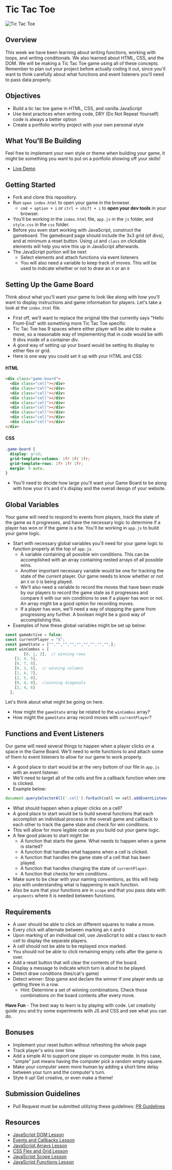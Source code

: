 # Tic Tac Toe

![Tic Tac Toe](https://vuejsexamples.com/content/images/2017/03/Tic-Tac-Toe.gif)

## Overview
This week we have been learning about writing functions, working with loops, and writing conditionals. We also learned about HTML, CSS, and the DOM. We will be making a Tic Tac Toe game using all of these concepts. Remember to plan out your project before actually coding it out, since you'll want to think carefully about what functions and event listeners you'll need to pass data properly.

## Objectives
- Build a tic tac toe game in HTML, CSS, and vanilla JavaScript
- Use best practices when writing code, DRY (Do Not Repeat Yourself) code is always a better option
- Create a portfolio worthy project with your own personal style

## What You'll Be Building
Feel free to implement your own style or theme when building your game, it might be something you want to put on a portfolio showing off your skills!
- [Live Demo](https://playtictactoe.org/)

## Getting Started

- Fork and clone this repository.
- Run `open index.html` to open your game in the browser.
  - `cmd + option + i` or `ctrl + shift + i` to **open your dev tools** in your browser.
- You'll be working in the `index.html` file, `app.js` in the `js` folder, and `style.css` in the `css` folder.
- Before you even start working with JavaScript, construct the gameboard. The gameboard page should include the 3x3 grid (of divs), and at minimum a reset button. Using `id` and `class` on clickable elements will help you wire this up in JavaScript afterwards.
- The JavaScript portion will be next
  - Select elements and attach functions via event listeners
  - You will also need a variable to keep track of moves. This will be used to indicate whether or not to draw an `X` or an `O`


## Setting Up the Game Board
Think about what you'll want your game to look like along with how you'll want to display instructions and game information for players. Let's take a look at the `index.html` file.
- First off, we'll want to replace the original title that currently says "Hello Front-End" with something more Tic Tac Toe specific
- Tic Tac Toe has 9 spaces where either player will be able to make a move, so a reasonable way of implementing that in code would be with 9 divs inside of a container div.
- A good way of setting up your board would be setting its display to either flex or grid.
- Here is one way you could set it up with your HTML and CSS:
#### HTML
```html
<div class="game-board">
  <div class="cell"></div>
  <div class="cell"></div>
  <div class="cell"></div>
  <div class="cell"></div>
  <div class="cell"></div>
  <div class="cell"></div>
  <div class="cell"></div>
  <div class="cell"></div>
  <div class="cell"></div>
</div>
```
#### CSS
```css
.game-board {
  display: grid;
  grid-template-columns: 1fr 1fr 1fr;
  grid-template-rows: 1fr 1fr 1fr;
  margin: 0 auto;
}
```
- You'll need to decide how large you'll want your Game Board to be along with how your `X`'s and `O`'s display and the overall design of your website.

## Global Variables
Your game will need to respond to events from players, track the state of the game as it progresses, and have the necessary logic to determine if a player has won or if the game is a tie. You'll be working in `app.js` to build your game logic.
- Start with necessary global variables you'll need for your game logic to function properly at the top of `app.js`.
  - A variable containing all possible win conditions. This can be accomplished with an array containing nested arrays of all possible wins.
  - Another important necessary variable would be one for tracking the state of the current player. Our game needs to know whether or not an `X` or `O` is being played.
  - We'll also need a variable to record the moves that have been made by our players to record the game state as it progresses and compare it with our win conditions to see if a player has won or not. An array might be a good option for recording moves.
  - If a player has won, we'll need a way of stopping the game from progressing any further. A boolean might be a good way of accomplishing this.
- Examples of how these global variables might be set up below:
```js
const gameActive = false;
const currentPlayer = "X";
const gameState = ["","","","","","","","","",];
const winCombos = [
        [0, 1, 2],  // winning rows
 	[3, 4, 5],				
 	[6, 7, 8], 
 	[0, 3, 6],  // winning columns
 	[1, 4, 7],				
 	[2, 5, 8],
 	[0, 4, 8],  //winning diagonals
 	[2, 4, 6]
  ];
```

Let's think about what might be going on here.
- How might the `gameState` array be related to the `winCombos` array?
- How might the `gameState` array record moves with `currentPlayer`?

## Functions and Event Listeners
Our game will need several things to happen when a player clicks on a space in the Game Board. We'll need to write functions to and attach some of them to event listeners to allow for our game to work properly.
- A good place to start would be at the very bottom of our file in `app.js` with an event listener.
- We'll need to target all of the cells and fire a callback function when one is clicked.
- Example below:
```js
document.querySelectorAll('.cell').forEach(cell => cell.addEventListener('click', someCallbackFunction));
```
- What should happen when a player clicks on a cell?
- A good place to start would be to build several functions that each accomplish an individual process in the overall game and callback to each other to track the game state and check for win conditions.
- This will allow for more legible code as you build out your game logic.
- A few good places to start might be:
  - A function that starts the game. What needs to happen when a game is started?
  - A function that handles what happens when a cell is clicked.
  - A function that handles the game state of a cell that has been played.
  - A function that handles changing the state of `currentPlayer`.
  - A function that checks for win conditions .
- Make sure to be clear with your naming conventions, as this will help you with understanding what is happening in each function.
- Also be sure that your functions are in `scope` and that you pass data with `arguments` where it is needed between functions.

## Requirements
- A user should be able to click on different squares to make a move.
- Every click will alternate between marking an `X` and `O`
- Upon marking of an individual cell, use JavaScript to add a class to each cell to display the separate players.
- A cell should not be able to be replayed once marked.
- You should not be able to click remaining empty cells after the game is over.
- Add a reset button that will clear the contents of the board.
- Display a message to indicate which turn is about to be played.
- Detect draw conditions (ties/cat's game) 
- Detect winner: Stop game and declare the winner if one player ends up getting three in a row. 
  - Hint: Determine a set of winning combinations. Check those combinations on the board contents after every move.

**Have Fun** - The best way to learn is by playing with code. Let creativity guide you and try some experiments with JS and CSS and see what you can do.

## Bonuses

- Implement your reset button without refreshing the whole page
- Track player's wins over time
- Add a simple AI to support one player vs computer mode. In this case, "simple" just means having the computer pick a random empty square.
- Make your computer seem more human by adding a short time delay between your turn and the computer's turn.
- Style it up! Get creative, or even make a theme!

## Submission Guidelines
- Pull Request must be submitted utilizing these guidelines: [PR Guidelines](https://github.com/SEI-R-1-25/Pull-Request-Template)

## Resources
- [JavaScript DOM Lesson](https://github.com/SEI-R-1-25/u1_lesson_js_dom)
- [Events and Callbacks Lesson](https://github.com/SEI-R-1-25/u1_lesson_js_events_callbacks)
- [JavaScript Arrays Lesson](https://github.com/SEI-R-1-25/u1_lesson_js_arrays)
- [CSS Flex and Grid Lesson](https://github.com/SEI-R-1-25/u1_lesson_flex_grid)
- [JavaScript Scope Lesson](https://github.com/SEI-R-1-25/u1_lesson_js_scope)
- [JavaScript Functions Lesson](https://github.com/SEI-R-1-25/u1_lesson_js_functions)
